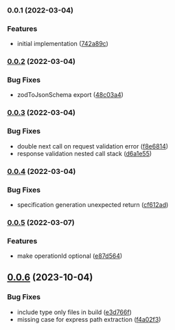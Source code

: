 ### 0.0.1 (2022-03-04)


### Features

* initial implementation ([742a89c](https://github.com/MunifTanjim/express-zod-openapi/commit/742a89ced528c842c038c67b734e8cebb4db3248))

### [0.0.2](https://github.com/MunifTanjim/express-zod-openapi/compare/0.0.1...0.0.2) (2022-03-04)


### Bug Fixes

* zodToJsonSchema export ([48c03a4](https://github.com/MunifTanjim/express-zod-openapi/commit/48c03a414cca885fb78ed2dbb9f42c5c6774cfea))

### [0.0.3](https://github.com/MunifTanjim/express-zod-openapi/compare/0.0.2...0.0.3) (2022-03-04)


### Bug Fixes

* double next call on request validation error ([f8e6814](https://github.com/MunifTanjim/express-zod-openapi/commit/f8e68142cd8f22fd23b6ff08a75dc8a93e8b9216))
* response validation nested call stack ([d6a1e55](https://github.com/MunifTanjim/express-zod-openapi/commit/d6a1e55f82251f79f0465f333043fb0ef8f75d5a))

### [0.0.4](https://github.com/MunifTanjim/express-zod-openapi/compare/0.0.3...0.0.4) (2022-03-04)


### Bug Fixes

* specification generation unexpected return ([cf612ad](https://github.com/MunifTanjim/express-zod-openapi/commit/cf612ade726dd592941ce18e472be4ae4e2f3fc6))

### [0.0.5](https://github.com/MunifTanjim/express-zod-openapi/compare/0.0.4...0.0.5) (2022-03-07)


### Features

* make operationId optional ([e87d564](https://github.com/MunifTanjim/express-zod-openapi/commit/e87d564d09d1be31359148884f31735aab53cf0d))

## [0.0.6](https://github.com/MunifTanjim/express-zod-openapi/compare/0.0.5...0.0.6) (2023-10-04)


### Bug Fixes

* include type only files in build ([e3d766f](https://github.com/MunifTanjim/express-zod-openapi/commit/e3d766fb72de02d0800ddd2c23b1d5e79797333c))
* missing case for express path extraction ([f4a02f3](https://github.com/MunifTanjim/express-zod-openapi/commit/f4a02f3d535544214e3e03aaf3976bd24ab62c65))


